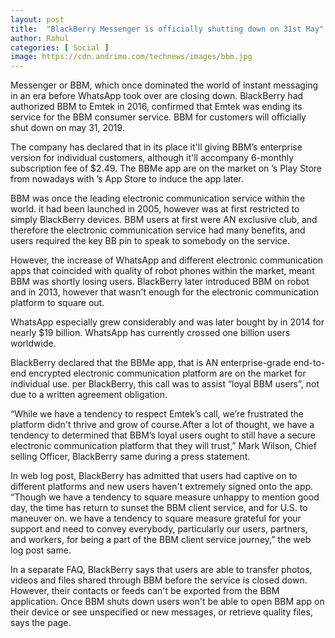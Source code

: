```yaml
---
layout: post
title:  "BlackBerry Messenger is officially shutting down on 31st May"
author: Rahul
categories: [ Social ]
image: https://cdn.andrimo.com/technews/images/bbm.jpg
---
```


Messenger or BBM, which once dominated the world of instant messaging in an era before WhatsApp took over are closing down. BlackBerry had authorized  BBM to Emtek in 2016, confirmed that Emtek was ending its service for the BBM consumer service. BBM for customers will officially shut down on may 31, 2019.

The company has declared that in its place it'll giving BBM’s enterprise version for individual customers, although it'll accompany 6-monthly subscription fee of $2.49. The BBMe app are on the market on ’s Play Store from nowadays with ’s App Store to induce the app later.

BBM was once the leading electronic communication service within the world. it had been launched in 2005, however was at first restricted to simply BlackBerry devices. BBM users at first were AN exclusive club, and therefore the electronic communication service had many benefits, and users required the key BB pin to speak to somebody on the service.

However, the increase of WhatsApp and different electronic communication apps that coincided with quality of robot phones within the market, meant BBM was shortly losing users. BlackBerry later introduced BBM on robot and in 2013, however that wasn't enough for the electronic communication platform to square out.

WhatsApp especially grew considerably and was later bought by in 2014 for nearly $19 billion. WhatsApp has currently crossed one billion users worldwide.

BlackBerry declared that the BBMe app, that is AN enterprise-grade end-to-end encrypted electronic communication platform are on the market for individual use. per BlackBerry, this call was to assist “loyal BBM users”, not due to a written agreement obligation.

“While we have a tendency to respect Emtek’s call, we’re frustrated the platform didn't thrive and grow of course.After a lot of thought, we have a tendency to determined that BBM’s loyal users ought to still have a secure electronic communication platform that they will trust,” Mark Wilson, Chief selling Officer, BlackBerry same during a press statement.

In web log post, BlackBerry has admitted that users had captive on to different platforms and new users haven't extremely signed onto the app. “Though we have a tendency to square measure unhappy to mention good day, the time has return to sunset the BBM client service, and for U.S. to maneuver on. we have a tendency to square measure grateful for your support and need to convey everybody, particularly our users, partners, and workers, for being a part of the BBM client service journey,” the web log post same.

In a separate FAQ, BlackBerry says that users are able to transfer photos, videos and files shared through BBM before the service is closed down. However, their contacts or feeds can't be exported from the BBM application. Once BBM shuts down users won't be able to open BBM app on their device or see unspecified or new messages, or retrieve quality files, says the page.
